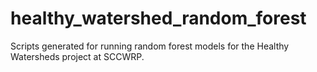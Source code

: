 # healthy_watershed_random_forest
Scripts generated for running random forest models for the Healthy Watersheds project at SCCWRP.
